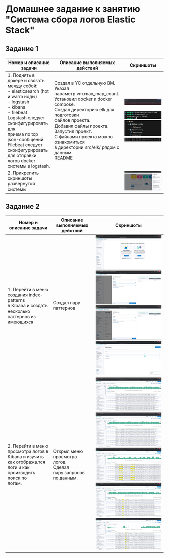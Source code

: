 # Домашнее задание к занятию "Система сбора логов Elastic Stack"

## Задание 1

| Номер и описание задачи                                                                                                                                                                                                                                                                                                                                                                                            | Описание выполняемых действий                                                                                                                                                                                                                                                                                                                                                                                                                                              | Скриншоты                                                                                                                                                                                               |
| -------------------------------------------------------------------------------------------------------------------------------------------------------------------------------------------------------------------------------------------------------------------------------------------------------------------------------------------------------------------------------------------------------------------------------------- | ----------------------------------------------------------------------------------------------------------------------------------------------------------------------------------------------------------------------------------------------------------------------------------------------------------------------------------------------------------------------------------------------------------------------------------------------------------------------------------------------------- | ---------------------------------------------------------------------------------------------------------------------------------------------------------------------------------------------------------------- |
| 1. Поднять в докере и связать между собой:<br />- elasticsearch (hot и warm ноды)<br />- logstash<br />- kibana<br />- filebeat<br />Logstash следует сконфигурировать для<br />приема по tcp json-сообщений.<br />Filebeat следует сконфигурировать для отправки<br />логов docker системы в logstash. | Создал в YC отдельную ВМ.<br />Указал параметр vm.max_map_count.<br />Установил docker и docker compose.<br />Создал директорию elk для подготовки<br />файлов проекта.<br />Добавил файлы проекта.<br />Запустил проект.<br />C файлами проекта можно ознакомиться<br />в директории src/elk/ рядом с данным<br />README | ![1736595241767](image/README/1736595241767.png)<br /><br />![1736595482220](image/README/1736595482220.png)<br />![1736596301796](image/README/1736596301796.png)<br />![1736607989384](image/README/1736607989384.png) |
| 2. Прикрепить скриншоты развернутой системы                                                                                                                                                                                                                                                                                                                                                       |                                                                                                                                                                                                                                                                                                                                                                                                                                                                                                       | ![1736608219336](image/README/1736608219336.png)<br />                                                                                                                                                             |

## Задание 2

| Номер и описание задачи                                                                                                                                                              | Описание выполняемых действий                                                             | Скриншоты                                                                                                                                                                                                                                             |
| -------------------------------------------------------------------------------------------------------------------------------------------------------------------------------------------------------- | -------------------------------------------------------------------------------------------------------------------- | -------------------------------------------------------------------------------------------------------------------------------------------------------------------------------------------------------------------------------------------------------------- |
| 1. Перейти в меню создания index-patterns<br />в Kibana и создать несколько паттернов из имеющихся                                             | Создал пару паттернов                                                                             | ![1736608715374](image/README/1736608715374.png)<br />![1736608783666](image/README/1736608783666.png)<br />![1736609615134](image/README/1736609615134.png)<br />![1736609630082](image/README/1736609630082.png)                                                     |
| 2. Перейти в меню просмотра логов в Kibana и изучить<br />как отобража.тся логи и как производить поиск по <br />логам. | Открыл меню просмотра логов.<br />Сделал пару запросов по данным. | ![1736609742044](image/README/1736609742044.png)<br />![1736609759354](image/README/1736609759354.png)<br />![1736610079579](image/README/1736610079579.png)<br />![1736610336408](image/README/1736610336408.png)<br />![1736611766241](image/README/1736611766241.png) |
